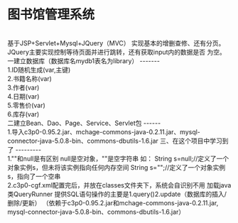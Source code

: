 图书馆管理系统
======
</br>
基于JSP+Servlet+Mysql+JQuery（MVC）
实现基本的增删查修、还有分页。</br>
JQuery主要实现控制等待页面并进行跳转，还有获取input内的数据是否
为空。</br>
一建立数据库（数据库名mydb1表名为library）
-------
</br>
1.ID随机生成(var,主键)</br>
2.书籍名称(var)</br>
3.作者(var)</br>
4.日期(var)</br>
5.零售价(var)</br>
6.库存(var)</br>
二建立Bean、Dao、Page、Service、Servlet包
------
</br>
1.导入c3p0-0.95.2.jar、mchage-commons-java-0.2.11.jar、mysql-connector-java-5.0.8-bin、commons-dbutils-1.6.jar
三、在这个项目中学习到了
---------
</br>
1.""和null是有区别
null是空对象，""是空字符串
如：
String s=null;//定义了一个对象实例s，但未将该实例指向任何内存空间
String s="";//定义了一个对象实例s，指向了一个空串</br>
2.c3p0-cgf.xml配置完后，并放在classes文件夹下，系统会自识别不用
加载java类QueryRunner 提供SQL语句操作的主要是1.query()2.update（数据库的插入/删除/更新）
（依赖于c3p0-0.95.2.jar和mchage-commons-java-0.2.11.jar,
mysql-connector-java-5.0.8-bin、commons-dbutils-1.6.jar）
